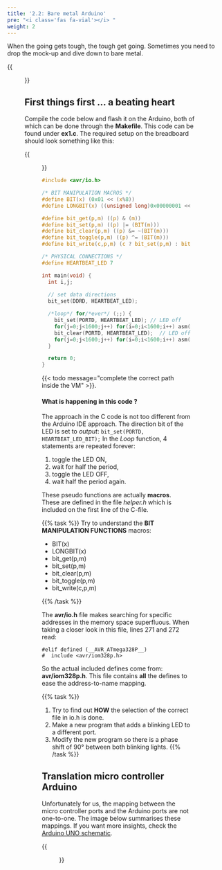 ```yaml
---
title: '2.2: Bare metal Arduino'
pre: "<i class='fas fa-vial'></i> "
weight: 2
---
```


When the going gets tough, the tough get going. Sometimes you need to drop the mock-up and dive down to bare metal.

{{<figure src="https://i.stack.imgur.com/C0cRL.jpg" title="image source: stackexchange.com">}}




## First things first ... a beating heart

Compile the code below and flash it on the Arduino, both of which can be done through the **Makefile**. This code can be found under **ex1.c**. The required setup on the breadboard should look something like this:

{{<figure src="/img/tinkercad/tinkercad_example1.png">}}

```C
#include <avr/io.h>

/* BIT MANIPULATION MACROS */
#define BIT(x) (0x01 << (x%8))
#define LONGBIT(x) ((unsigned long)0x00000001 << (x))

#define bit_get(p,m) ((p) & (m))
#define bit_set(p,m) ((p) |= (BIT(m)))
#define bit_clear(p,m) ((p) &= ~(BIT(m)))
#define bit_toggle(p,m) ((p) ^= (BIT(m)))
#define bit_write(c,p,m) (c ? bit_set(p,m) : bit_clear(p,m))

/* PHYSICAL CONNECTIONS */
#define HEARTBEAT_LED 7

int main(void) {
  int i,j;
  
  // set data directions
  bit_set(DDRD, HEARTBEAT_LED);

  /*loop*/ for/*ever*/ (;;) {
    bit_set(PORTD, HEARTBEAT_LED); // LED off
    for(j=0;j<1600;j++) for(i=0;i<1600;i++) asm("nop");
    bit_clear(PORTD, HEARTBEAT_LED);  // LED off
    for(j=0;j<1600;j++) for(i=0;i<1600;i++) asm("nop");
  }

  return 0;
}

```

{{< todo message="complete the correct path inside the VM" >}}. 

#### What is happening in this code ? 

The approach in the C code is not too different from the Arduino IDE approach. The direction bit of the LED is set to *output*: `bit_set(PORTD, HEARTBEAT_LED_BIT);` In the *Loop* function, 4 statements are repeated forever:

1. toggle the LED ON, 
2. wait for half the period, 
3. toggle the LED OFF,
4. wait half the period again. 

These pseudo functions are actually **macros**. These are defined in the file *helper.h* which is included on the first line of the C-file.

{{% task %}}
Try to understand the <b>BIT MANIPULATION FUNCTIONS</b> macros:

* BIT(x)
* LONGBIT(x)
* bit_get(p,m)
* bit_set(p,m)
* bit_clear(p,m)
* bit_toggle(p,m)
* bit_write(c,p,m)

{{% /task %}}

The **avr/io.h** file makes searching for specific addresses in the memory space superfluous. When taking a closer look in this file, lines 271 and 272 read:

```
#elif defined (__AVR_ATmega328P__)
#  include <avr/iom328p.h>
```

So the actual included defines come from: **avr/iom328p.h**. This file contains **all** the defines to ease the address-to-name mapping.

{{% task %}}
1. Try to find out **HOW** the selection of the correct file in io.h is done.<br/>
2. Make a new program that adds a blinking LED to a different port.
3. Modify the new program so there is a phase shift of 90° between both blinking lights.
{{% /task %}}




## Translation micro controller Arduino
Unfortunately for us, the mapping between the micro controller ports and the Arduino ports are not one-to-one. The image below summarises these mappings. If you want more insights, check the [Arduino UNO schematic](https://content.arduino.cc/assets/UNO-TH_Rev3e_sch.pdf).

{{<figure src="https://roboticsbackend.com/wp-content/uploads/2019/01/arduino_schematics_pins.jpg">}}
